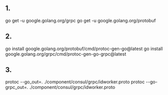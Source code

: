 ## 1.
go get -u google.golang.org/grpc
go get -u google.golang.org/protobuf

## 2.
go install google.golang.org/protobuf/cmd/protoc-gen-go@latest
go install google.golang.org/grpc/cmd/protoc-gen-go-grpc@latest

## 3.
protoc --go_out=. ./component/consul/grpc/idworker.proto
protoc --go-grpc_out=. ./component/consul/grpc/idworker.proto
